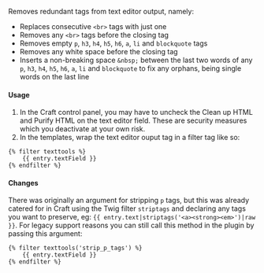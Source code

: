 Removes redundant tags from text editor output, namely:

- Replaces consecutive `<br>` tags with just one
- Removes any `<br>` tags before the closing tag
- Removes empty `p`, `h3`, `h4`, `h5`, `h6`, `a`, `li` and `blockquote` tags
- Removes any white space before the closing tag
- Inserts a non-breaking space `&nbsp;` between the last two words of any `p`, `h3`, `h4`, `h5`, `h6`, `a`, `li` and `blockquote` to fix any orphans, being single words on the last line



#### Usage

1. In the Craft control panel, you may have to uncheck the Clean up HTML and Purify HTML on the text editor field. These are security measures which you deactivate at your own risk.
2. In the templates, wrap the text editor ouput tag in a filter tag like so:

```
{% filter texttools %}
    {{ entry.textField }}
{% endfilter %}
```



#### Changes

There was originally an argument for stripping `p` tags, but this was already catered for in Craft using the Twig filter `striptags` and declaring any tags you want to preserve, eg: `{{ entry.text|striptags('<a><strong><em>')|raw }}`. For legacy support reasons you can still call this method in the plugin by passing this argument:

```
{% filter texttools('strip_p_tags') %}
    {{ entry.textField }}
{% endfilter %}
```